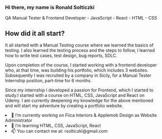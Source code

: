 ### Hi there, my name is Ronald Solticzki

QA Manual Tester & Frontend Developer - JavaScript - React - HTML - CSS

<h2>How did it all start?</h2>

It all started with a Manual Testing course where we learned the basics of testing. I also learned the testing process and the steps to follow, I learned how to write test cases, test design, bug reports, SDLC.

Upon completion of the course, I started working with a frontend developer who, at that time, was building his portfolio, which includes 3 websites. 
Subsequently I was recruited by a company in Sicily, for a Manual Tester Internship position, part-time for 6 months.

Since my internship I developed a passion for Frontend, which I started to study.I started with a course on HTML, CSS, JavaScript and React on Udemy. I am currently deepening my knowledge for the above mentioned and will start my adventure by creating a portfolio website.


<li>🔭 I’m currently working on Fiica Interiors & Applemob Design as Website Administrator</li>
<li>🌱 I’m learning HTML, CSS, JavaScript, React</li>
<li>📫 You can contact me at: rsolticzki@gmail.com</li>


<!--
**Roni1109/Roni1109** is a ✨ _special_ ✨ repository because its `README.md` (this file) appears on your GitHub profile.

Here are some ideas to get you started:

- 🔭 I’m currently working on ...
- 🌱 I’m currently learning ...
- 👯 I’m looking to collaborate on ...
- 🤔 I’m looking for help with ...
- 💬 Ask me about ...
- 📫 How to reach me: ...
- 😄 Pronouns: ...
- ⚡ Fun fact: ...
-->
